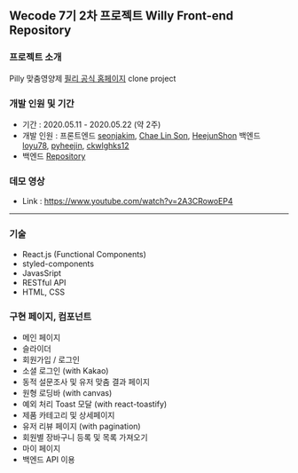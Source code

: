 ## Wecode 7기 2차 프로젝트 Willy Front-end Repository

### 프로젝트 소개

Pilly 맞춤영양제 [필리 공식 홈페이지](https://pilly.kr/) clone project

### 개발 인원 및 기간

- 기간 : 2020.05.11 - 2020.05.22 (약 2주)
- 개발 인원 : 프론트엔드 [seonjakim](https://github.com/seonjakim), [Chae Lin Son](https://github.com/Soncl97), [HeejunShon](https://github.com/HeejunShon) 백엔드 [loyu78](https://github.com/loyu78), [pyheejin](https://github.com/pyheejin), [ckwlghks12](https://github.com/ckwlghks12)
- 백엔드 [Repository](https://github.com/wecode-bootcamp-korea/Willy-backend)

### 데모 영상

- Link : https://www.youtube.com/watch?v=2A3CRowoEP4

---

### 기술

- React.js (Functional Components)
- styled-components
- JavasSript
- RESTful API
- HTML, CSS

### 구현 페이지, 컴포넌트

- 메인 페이지
- 슬라이더
- 회원가입 / 로그인
- 소셜 로그인 (with Kakao)
- 동적 설문조사 및 유저 맞춤 결과 페이지
- 원형 로딩바 (with canvas)
- 예외 처리 Toast 모달 (with react-toastify)
- 제품 카테고리 및 상세페이지
- 유저 리뷰 페이지 (with pagination)
- 회원별 장바구니 등록 및 목록 가져오기
- 마이 페이지
- 백엔드 API 이용
